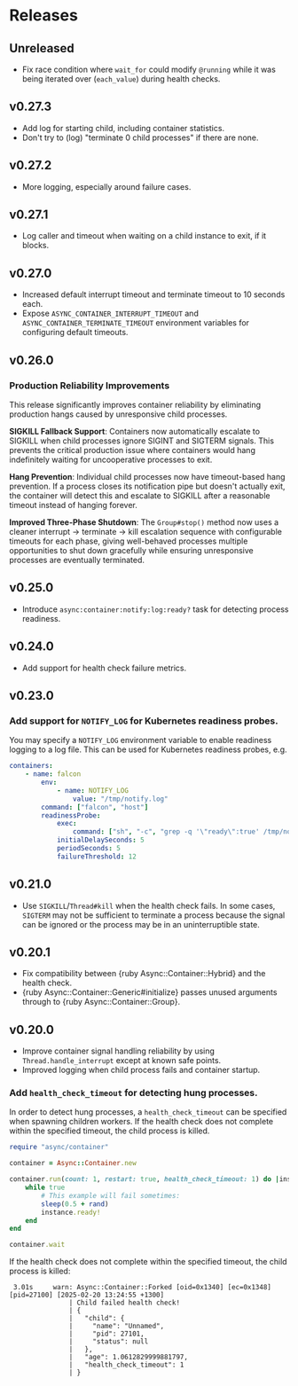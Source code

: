 # Releases

## Unreleased

  - Fix race condition where `wait_for` could modify `@running` while it was being iterated over (`each_value`) during health checks.

## v0.27.3

  - Add log for starting child, including container statistics.
  - Don't try to (log) "terminate 0 child processes" if there are none.

## v0.27.2

  - More logging, especially around failure cases.

## v0.27.1

  - Log caller and timeout when waiting on a child instance to exit, if it blocks.

## v0.27.0

  - Increased default interrupt timeout and terminate timeout to 10 seconds each.
  - Expose `ASYNC_CONTAINER_INTERRUPT_TIMEOUT` and `ASYNC_CONTAINER_TERMINATE_TIMEOUT` environment variables for configuring default timeouts.

## v0.26.0

### Production Reliability Improvements

This release significantly improves container reliability by eliminating production hangs caused by unresponsive child processes.

**SIGKILL Fallback Support**: Containers now automatically escalate to SIGKILL when child processes ignore SIGINT and SIGTERM signals. This prevents the critical production issue where containers would hang indefinitely waiting for uncooperative processes to exit.

**Hang Prevention**: Individual child processes now have timeout-based hang prevention. If a process closes its notification pipe but doesn't actually exit, the container will detect this and escalate to SIGKILL after a reasonable timeout instead of hanging forever.

**Improved Three-Phase Shutdown**: The `Group#stop()` method now uses a cleaner interrupt → terminate → kill escalation sequence with configurable timeouts for each phase, giving well-behaved processes multiple opportunities to shut down gracefully while ensuring unresponsive processes are eventually terminated.

## v0.25.0

  - Introduce `async:container:notify:log:ready?` task for detecting process readiness.

## v0.24.0

  - Add support for health check failure metrics.

## v0.23.0

### Add support for `NOTIFY_LOG` for Kubernetes readiness probes.

You may specify a `NOTIFY_LOG` environment variable to enable readiness logging to a log file. This can be used for Kubernetes readiness probes, e.g.

``` yaml
containers:
	- name: falcon
		env:
			- name: NOTIFY_LOG
				value: "/tmp/notify.log"
		command: ["falcon", "host"]
		readinessProbe:
			exec:
				command: ["sh", "-c", "grep -q '\"ready\":true' /tmp/notify.log"]
			initialDelaySeconds: 5
			periodSeconds: 5
			failureThreshold: 12
```

## v0.21.0

  - Use `SIGKILL`/`Thread#kill` when the health check fails. In some cases, `SIGTERM` may not be sufficient to terminate a process because the signal can be ignored or the process may be in an uninterruptible state.

## v0.20.1

  - Fix compatibility between {ruby Async::Container::Hybrid} and the health check.
  - {ruby Async::Container::Generic\#initialize} passes unused arguments through to {ruby Async::Container::Group}.

## v0.20.0

  - Improve container signal handling reliability by using `Thread.handle_interrupt` except at known safe points.
  - Improved logging when child process fails and container startup.

### Add `health_check_timeout` for detecting hung processes.

In order to detect hung processes, a `health_check_timeout` can be specified when spawning children workers. If the health check does not complete within the specified timeout, the child process is killed.

``` ruby
require "async/container"

container = Async::Container.new

container.run(count: 1, restart: true, health_check_timeout: 1) do |instance|
	while true
		# This example will fail sometimes:
		sleep(0.5 + rand)
		instance.ready!
	end
end

container.wait
```

If the health check does not complete within the specified timeout, the child process is killed:

``` 
 3.01s     warn: Async::Container::Forked [oid=0x1340] [ec=0x1348] [pid=27100] [2025-02-20 13:24:55 +1300]
               | Child failed health check!
               | {
               |   "child": {
               |     "name": "Unnamed",
               |     "pid": 27101,
               |     "status": null
               |   },
               |   "age": 1.0612829999881797,
               |   "health_check_timeout": 1
               | }
```
